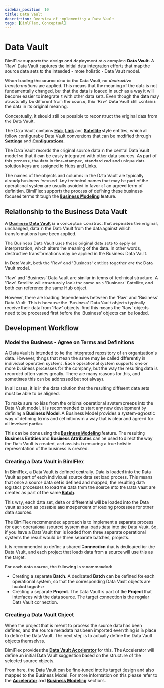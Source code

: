 ```yaml
---
sidebar_position: 10
title: Data Vault
description: Overview of implementing a Data Vault
tags: [BimlFlex, Conceptual]
---
```

# Data Vault

BimlFlex supports the design and deployment of a complete **Data Vault**. A 'Raw' Data Vault captures the initial data integration efforts that map the source data sets to the intended - more holistic - Data Vault model.

When loading the source data to the Data Vault, no *destructive transformations* are applied. This means that the meaning of the data is not fundamentally changed, but that the data is loaded in such as a way it will become easier to integrate it with other data sets. Even though the data may structurally be different from the source, this 'Raw' Data Vault still contains the data in its original meaning.

Conceptually, it should still be possible to reconstruct the original data from the Data Vault.

The Data Vault contains [**Hub**](bimlflex-data-vault-concept-hub), [**Link**](bimlflex-data-vault-concept-link) and [**Satellite**](bimlflex-data-vault-concept-satellite) style entities, which all follow configurable Data Vault conventions that can be modified through [**Settings**](bimlflex-setting-editor) and [**Configurations**](bimlflex-configuration-editor).

The Data Vault records the original source data in the central Data Vault model so that it can be easily integrated with other data sources. As part of this process, the data is time-stamped, standardized and unique data solution keys are assigned to Hubs and Links.

The names of the objects and columns in the Data Vault are typically already business focused. Any technical names that may be part of the operational system are usually avoided in favor of an agreed term of definition. BimlFlex supports the process of defining these business-focused terms through the [**Business Modeling**](bimlflex-business-modeling) feature.

## Relationship to the Business Data Vault

A [**Business Data Vault**](bimlflex-data-vault-business-data-vault) is a conceptual construct that separates the original, unchanged, data in the Data Vault from the data against which transformations have been applied.

The Business Data Vault uses these original data sets to apply an interpretation, which alters the meaning of the data. In other words, destructive transformations may be applied in the Business Data Vault.

In Data Vault, both the 'Raw' and 'Business' entities together _are_ the Data Vault model.

'Raw' and 'Business' Data Vault are similar in terms of technical structure. A 'Raw' Satellite will structurally look the same as a 'Business' Satellite, and both can reference the same Hub object.

However, there are loading dependencies between the 'Raw' and 'Business' Data Vault. This is because the 'Business' Data Vault objects typically receive their data from 'Raw' objects. And this means the 'Raw' objects need to be processed first before the 'Business' objects can be loaded.

## Development Workflow

### Model the Business - Agree on Terms and Definitions

A Data Vault is intended to be the integrated repository of an organization's data. However, things that mean the same may be called differently in individual operation systems. Each operational system supports one or more business processes for the company, but the way the resulting data is recorded often varies greatly. There are many reasons for this, and sometimes this can be addressed but not always.

In all cases, it is in the data solution that the resulting different data sets must be able to be aligned.

To make sure no bias from the original operational system creeps into the Data Vault model, it is recommended to start any new development by defining a **Business Model**. A Business Model provides a system-agnostic way of defining terms and definitions in a way that is clear and agreed for all involved parties.

 This can be done using the [**Business Modeling**](bimlflex-business-modeling) feature. The resulting  **Business Entities** and **Business Attributes** can be used to direct the way the Data Vault is created, and assists in ensuring a true holistic representation of the business is created.

### Creating a Data Vault in BimlFlex

In BimlFlex, a Data Vault is defined centrally. Data is loaded into the Data Vault as part of each individual source data set load process. This means that once a source data set is defined and mapped, the resulting data logistics processes to load the data from the source into the Data Vault are created as part of the same [**Batch**](bimlflex-batch-editor).

This way, each data set, delta or differential will be loaded into the Data Vault as soon as possible and independent of loading processes for other data sources.

The BimlFlex recommended approach is to implement a separate process for each operational (source) system that loads data into the Data Vault. So, if you have a Data Vault that is loaded from three separate operational systems the result would be three separate batches, projects.

It is recommended to define a shared **Connection** that is dedicated for the Data Vault, and each project that loads data from a source will use this as the target.

For each data source, the following is recommended:

* Creating a separate **Batch**. A dedicated **Batch** can be defined for each operational system, so that the corresponding Data Vault objects are loaded together
* Creating a separate **Project**. The Data Vault is part of the **Project** that interfaces with the data source. The target connection is the regular Data Vault connection.

### Creating a Data Vault Object

When the project that is meant to process the source data has been defined, and the source metadata has been imported everything is in place to define the Data Vault. The next step is to actually define the Data Vault objects themselves.

BimlFlex provides the [**Data Vault Accelerator**](bimlflex-data-vault-accelerator) for this. The Accelerator will define an initial Data Vault suggestion based on the structure of the selected source objects.

From here, the Data Vault can be fine-tuned into its target design and also mapped to the Business Model. For more information on this please refer to the [**Accelerator**](bimlflex-data-vault-accelerator) and [**Business Modeling**](bimlflex-business-modeling) sections.

